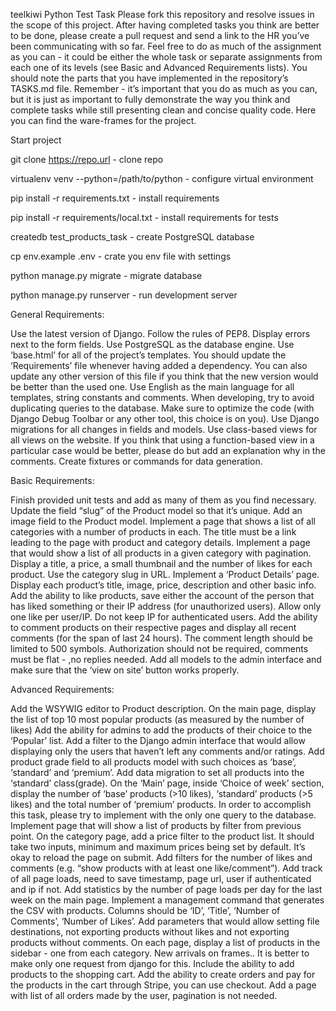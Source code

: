 
teelkiwi Python Test Task
Please fork this repository and resolve issues in the scope of this project. After having completed tasks you think are better to be done, please create a pull request and send a link to the HR you’ve been communicating with so far.
Feel free to do as much of the assignment as you can - it could be either the whole task or separate assignments from each one of its levels (see Basic and Advanced Requirements lists). You should note the parts that you have implemented in the repository’s TASKS.md file. Remember - it’s important that you do as much as you can, but it is just as important to fully demonstrate the way you think and complete tasks while still presenting clean and concise quality code.
Here you can find the ware-frames for the project.

Start project


git clone https://repo.url - clone repo

virtualenv venv --python=/path/to/python - configure virtual environment

pip install -r requirements.txt - install requirements

pip install -r requirements/local.txt - install requirements for tests

createdb test_products_task - create PostgreSQL database

cp env.example .env - crate you env file with settings

python manage.py migrate - migrate database

python manage.py runserver - run development server


General Requirements:

Use the latest version of Django.
Follow the rules of PEP8.
Display errors next to the form fields.
Use PostgreSQL as the database engine.
Use ‘base.html’ for all of the project’s templates.
You should update the ‘Requirements’ file whenever having added a dependency. You can also update any other version of this file if you think that the new version would be better than the used one.
Use English as the main language for all templates, string constants and comments.
When developing, try to avoid duplicating queries to the database. Make sure to optimize the code (with Django Debug Toolbar or any other tool, this choice is on you).
Use Django migrations for all changes in fields and models.
Use class-based views for all views on the website. If you think that using a function-based view in a particular case would be better, please do but add an explanation why in the comments.
Create fixtures or commands for data generation.


Basic Requirements:

Finish provided unit tests and add as many of them as you find necessary.
Update the field “slug” of the Product model so that it’s unique.
Add an image field to the Product model.
Implement a page that shows a list of all categories with a number of products in each. The title must be a link leading to the page with product and category details.
Implement a page that would show a list of all products in a given category with pagination. Display a title, a price, a small thumbnail and the number of likes for each product. Use the category slug in URL.
Implement a ‘Product Details’ page. Display each product’s title, image, price, description and other basic info.
Add the ability to like products, save either the account of the person that has liked something or their IP address (for unauthorized users). Allow only one like per user/IP. Do not keep IP for authenticated users.
Add the ability to comment products on their respective pages and display all recent comments (for the span of last 24 hours). The comment length should be limited to 500 symbols. Authorization should not be required, comments must be flat - ,no replies needed.
Add all models to the admin interface and make sure that the ‘view on site’ button works properly.


Advanced Requirements:

Add the WSYWIG editor to Product description.
On the main page, display the list of top 10 most popular products (as measured by the number of likes)
Add the ability for admins to add the products of their choice to the ‘Popular’ list.
Add a filter to the Django admin interface that would allow displaying only the users that haven’t left any comments and/or ratings.
Add product grade field to all products model with such choices as ‘base’, ‘standard’ and ‘premium’. Add data migration to set all products into the ‘standard’ class(grade).
On the ‘Main’ page, inside ‘Choice of week’ section, display the number of ‘base’ products (>10 likes), ‘standard’ products (>5 likes) and the total number of ‘premium’ products. In order to accomplish this task, please try to implement with the only one query to the database.
Implement page that will show a list of products by filter from previous point.
On the category page, add a price filter to the product list. It should take two inputs, minimum and maximum prices being set by default. It’s okay to reload the page on submit.
Add filters for the number of likes and comments (e.g. “show products with at least one like/comment”).
Add track of all page loads, need to save timestamp, page url,  user if authenticated and ip if not.
Add statistics by the number of page loads per day for the last week on the main page.
Implement a management command that generates the CSV with products. Columns should be ‘ID’, ‘Title’, ‘Number of Comments’, ‘Number of Likes’. Add parameters that would allow setting file destinations, not exporting products without likes and not exporting products without comments.
On each page, display a list of products in the sidebar - one from each category. New arrivals on frames.. It is better to make only one request from django for this.
Include the ability to add products to the shopping cart.
Add the ability to create orders and pay for the products in the cart through Stripe, you can use checkout.
Add a page with list of all orders made by the user, pagination is not needed.

